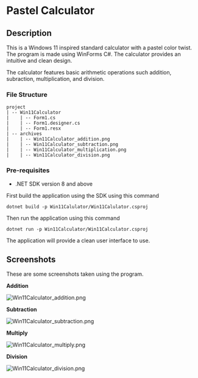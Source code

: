 ﻿#  Pastel Calculator

## Description
This is a Windows 11 inspired standard calculator
with a pastel color twist.
The program is made using WinForms C#.
The calculator provides an intuitive and clean design.

The calculator features basic arithmetic operations such 
addition, subraction, multiplication, and division.
### File Structure
```
project
| -- Win11Calculator
|    | -- Form1.cs
|    | -- Form1.designer.cs
|    | -- Form1.resx
| -- archives
|    | -- Win11Calculator_addition.png
|    | -- Win11Calculator_subtraction.png
|    | -- Win11Calculator_multiplication.png
|    | -- Win11Calculator_division.png
```
### Pre-requisites
- .NET SDK version 8 and above

First build the application using the SDK using this command
```shell
dotnet build -p Win11Calulator/Win11Calulator.csproj
```
Then run the application using this command
```shell
dotnet run -p Win11Calculator/Win11Calculator.csproj
```

The application will provide a clean user interface to use.

## Screenshots
These are some screenshots taken using the program.

**Addition**

![Win11Calculator_addition.png](archives/Win11Calculator_addition.png)

**Subtraction**

![Win11Calculator_subtraction.png](archives/Win11Calculator_subtraction.png)

**Multiply**

![Win11Calculator_multiply.png](archives/Win11Calculator_multiply.png)

**Division**

![Win11Calculator_division.png](archives/Win11Calculator_division.png)